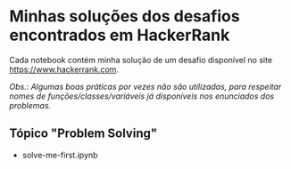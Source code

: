 # Minhas soluções dos desafios encontrados em HackerRank

Cada notebook contém minha solução de um desafio disponível no site https://www.hackerrank.com.

_Obs.: Algumas boas práticas por vezes não são utilizadas, para respeitar nomes de funções/classes/variáveis já disponíveis nos enunciados dos problemas._

## Tópico "Problem Solving"

* solve-me-first.ipynb

